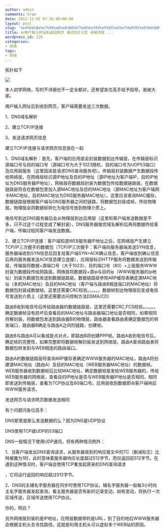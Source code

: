 ```yaml
---
author: admin
comments: true
date: 2012-12-05 07:36:00+00:00
layout: post
slug: '%e4%bb%8e%e7%94%a8%e6%88%b7%e8%be%93%e5%85%a5%e7%bd%91%e5%9d%80%e5%88%b0%e8%bf%94%e5%9b%9e%e7%bd%91%e9%a1%b5-%e9%80%9a%e8%bf%87osi%e4%b8%83%e5%b1%82-%e8%af%a6%e7%bb%86%e6%b5%81%e7%a8%8b'
title: 从用户输入网址到返回网页 通过OSI七层 详细流程 ...
wordpress_id: 129
categories:
- 网络
tags:
- 网络
---
```





拓扑如下




![](http://akmumu-wordpress.stor.sinaapp.com/wp-content/uploads/pic/other_site/img_my_1354693256_7599.jpg)




本人初学网络，写的不详细也不一定全都对，还希望各位高手给予指导。谢谢大家。  

  

用户输入网址后到收到网页，客户端需要发送三次数据。  

1、DNS域名解析  

2、建立TCP/IP连接  

3、发送请求网页信息  

建立TCP/IP连接与请求网页信息放在一起  

  

  

1、DNS域名解析：首先，客户端的应用层会封装数据到达传输层，在传输层标识源端口号与目的端口号（源端口号为大于1023随机，目的端口号为UDP53端口）及应用层服务（这里因该是请求DNS查询服务吧）。传输层封装数据产生数据段传给网络层，在网络层标识源IP地址及目的IP地址（源IP地址为客户端IP，目的IP地址为DNS服务器IP地址），网络层将数据段封装为数据包传给数据链路层，在数据链路层将会在数据包里加入源MAC地址及目的MAC地址（源MAC地址为客户端网卡MAC地址，目的MAC地址为DNS服务器MAC地址），这里应该查询MAC缓存。数据链路层根据客户端与DNS服务器之间的链路，将数据包封装成帧，传给物理层。物理层会将数据帧转化为电信号放到物理介质上。  

电信号到达DNS服务器后会从物理层到达应用层（这里和客户端发送数据差不多，只不过这个过程变成了解封装），DNS服务器做完域名解析后再将数据传给客户端，传输过程同客户端发送数据。  

  

  

2、建立TCP/IP连接：客户端知道WEB服务器IP地址之后，在网络层产生建立TCP/IP三次握手的数据包（TCP/IP三次握手：客户端向服务器端发送SYN信息，服务器端收到SYN信息后回复给客户端SYN+ACK确认信息，客户端收到确认信息后再向服务器发送ACK信息建立连接），应用层标识HTTP服务将数据发送到传输层，传输层将数据+源端口号（大于1023）、目的端口号（80）+上层服务WWW封装为数据段传给网路层。网络层将数据段+源ip与目的ip（WWW服务器的ip地址）封装为数据包发送到数据链路层。数据链路层参照ARP缓存表确定源MAC地址（本机MAC地址）及目的MAC地址（客户端与路由B相连端口的MAC地址）将数据包封装成数据帧。这里还需要CRC校验。。。。。。数据帧到达物理层后变成电信号发送到介质上（这里还需要访问控制方法DSMA/CD）  

路由B收到电信号后传给路由器的数据链路层，这里还需要CRC,FCS校验。。。。。。确定数据帧没有损坏后查看目的MAC地址与路由器端口地址是否相同，如果相同将解封装，将数据包发送到路由器B的物理层，路由器查看路由表确定数据包的转发端口，路由器B确定与路由A之间的链路，创建帧。  

路由B与路由A可以看成是点对点，即路由B将创建PPP帧。路由A收到电信号后，确定帧的完整性，如果完整即将数据帧解封装发送到网络层，路由A查询路由表将数据包转发到与WEB相连的路由端口。  

路由A的数据链路层将查询ARP缓存表确定WWW服务器的MAC地址，路由A将创建源MAC地址（路由A）及目的MAC地址（WEB服务器MAC地址）的数据帧。WEB服务器收到数据帧后比较MAC地址，确定数据帧是发给WEB服务器的，传给WEB服务器的网络层，查看目的IP地址是否与WEB服务器IP地址是否相同，相同即发送到传输层，查看为TCP协议及80端口号。应用层收到数据即向客户端响应WWW服务请求。  

发送网页与请求网页数据发送相同  

  

  

  

  

  

有个问题问各位高手：  

DNS那里是那么发送数据的么？因为DNS是UDP协议  

DNS使用TCP或UDP的53端口  

  

DNS一般情况下使用UDP通讯，但有两种情况例外：  

1、当客户端发出DNS查询请求，从服务器收到的响应报文中的TC（删减标志）比特被置为1时，此时意味着服务器响应长度超过512字节，而仅返回前512字节。在遇到这种情况时，客户端会使用TCP重发起原来的DNS查询请求  

，它将运行返回的响应超过512字节。  

  

  

2、DNS的主辅名字服务器在同步时使用TCP协议。辅名字服务器一般每3小时向主名字服务器发起查询，看主服务器是否有新的记录变动，如有变动，将执行一次区域传送，区域传送使用TCP协议。  

  

你的，明白？  

  

另外网络层封装的是IP地址，应用层数据带的是URL，到了目的地后WWW服务器会根据主机头去寻找路径。这就是利用主机头可以虚拟多个WEB站的原因。  






